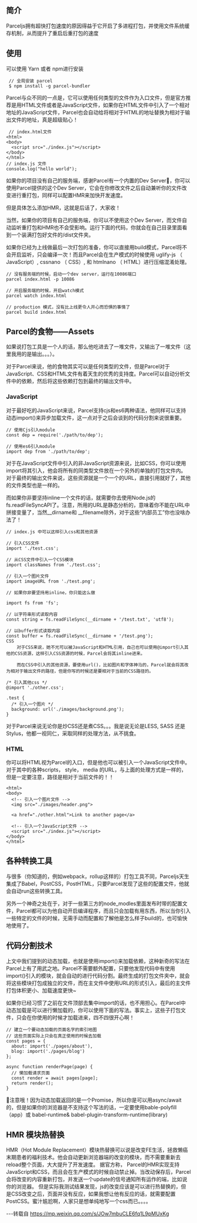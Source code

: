 ## 简介
Parceljs拥有超快打包速度的原因得益于它开启了多进程打包，并使用文件系统缓存机制，从而提升了重启后重打包的速度

## 使用
可以使用 Yarn 或者 npm进行安装

```
 // 全局安装 parcel
 $ npm install -g parcel-bundler
```

 Parcel与众不同的一点是，它可以使用任何类型的文件作为入口文件，但是官方推荐是用HTML文件或者是JavaScript文件，如果你在HTML文件中引入了一个相对地址的JavaScript文件，Parcel也会自动给将相对于HTML的地址替换为相对于输出文件的地址，真是超级贴心！

```
 // index.html文件
<html>
<body>
  <script src="./index.js"></script>
</body>
</html>
// index.js 文件
console.log("hello world");

```
如果你的项目没有自己的服务端，感谢Parcel有一个内置的Dev Server👏，你可以使用Parcel提供的这个Dev Server，它会在你修改文件之后自动兼听你的文件改变进行重打包，同样可以配置HMR来加快开发速度。

但是具体怎么添加HMR，这就是后话了，大家收！

当然，如果你的项目有自己的服务端，你可以不使用这个Dev Server，而文件自动监听重打包和HMR也不会受影响。运行下面的代码，你就会在自己目录里面看到一个装满打包好文件的/dist文件夹。

如果你已经为上线做最后一次打包的准备，你可以直接用build模式，Parcel将不会开启监听，只会编译一次！而且Parcel会在生产模式的时候使用 uglify-js （ JavaScript）, cssnano （ CSS）, 和 htmlnano （ HTML）进行压缩混淆处理。

```
// 没有服务端的时候，启动一个dev server，运行在10086端口
parcel index.html -p 10086

// 开启服务端的时候，开启watch模式
parcel watch index.html

// production 模式，没有比上线更令人开心而恐惧的事情了
parcel build index.html
```

## Parcel的食物——Assets

如果说打包工具是一个人的话，那么他吃进去了一堆文件，又输出了一堆文件（这里我用的是输出。。。）。

对于Parcel来说，他的食物其实可以是任何类型的文件，但是Parcel对于JavaScript、CSS和HTML文件有着天生的优秀的支持度。Parcel可以自动分析文件中的依赖，然后将这些依赖打包到最终的输出文件中。

### JavaScript

对于最好吃的JavaScript来说，Parcel支持cjs和es6两种语法，他同样可以支持动态import()来异步加载文件，这一点对于之后会谈到的代码分割来说很重要。

```
// 使用Cjs引入module
const dep = require('./path/to/dep');

// 使用es6引入module
import dep from './path/to/dep';
```
对于在JavaScript文件中引入的非JavaScript资源来说，比如CSS，你可以使用import将其引入，他会将所有的同类型文件放在一个另外的单独的打包文件内。对于最终的输出文件来说，这些资源就是一个一个的URL，直接引用就好了，其他的文件类型也是一样的。

而如果你非要坚持inline一个文件的话，就需要你去使用Node.js的fs.readFileSyncAPI了。注意，所用的URL是静态分析的，意味着你不能在URL中拼接变量了，当然__dirname和 __filename除外，对于这些“内部员工”你也没啥办法了！

```
// index.js 中可以这样引入css和其他资源

// 引入CSS文件
import './test.css';

// 从CSS文件中引入一个CSS模块
import classNames from './test.css';

// 引入一个图片文件
import imageURL from './test.png';

// 如果你非要坚持用inline，你只能这么做

import fs from 'fs';

// 以字符串形式读取内容
const string = fs.readFileSync(__dirname + '/test.txt', 'utf8');

// 以buffer形式读取内容
const buffer = fs.readFileSync(__dirname + '/test.png');
CSS
    对于CSS来说，她不光可以被JavaScript和HTML引用，自己也可以使用@import引入其他的CSS资源，这样引入CSS资源的时候，Parcel会将其inline进来。

    而在CSS中引入的其他资源，要使用url()，比如图片和字体神马的，Parcel就会将其改为相对于输出文件的路径，但是你写的时候还是要相对于当前的CSS路径的。

/* 引入其他css */
@import './other.css';

.test {
  /* 引入一个图片 */
  background: url('./images/background.png');
}
```
对于Parcel来说无论你是炒CSS还是煮CSS。。。我是说无论是LESS, SASS 还是Stylus，他都一视同仁，采取同样的处理方法，从不挑食。

### HTML

你可以将HTML视为Parcel的入口，但是他也可以被引入一个JavaScript文件中。对于其中的各种scripts， style， media 的URL，与上面的处理方式是一样的，但是一定要注意，路径是相对于当前文件的！！

```
<html>
<body>
  <!-- 引入一个图片文件 -->
  <img src="./images/header.png">

  <a href="./other.html">Link to another page</a>

  <!-- 引入一个JavaScript文件 -->
  <script src="./index.js"></script>
</body>
</html>
```
## 各种转换工具

与很多（你知道的，例如webpack，rollup这样的）打包工具不同，Parceljs天生集成了Babel，PostCSS，PostHTML，只要Parcel发现了这些的配置文件，他就会自动run这些转换工具。

另外一个神奇之处在于，对于一些第三方的node_modles里面发布时带的配置文件，Parcel都可以为他自动开启编译程序，而且只会加载有用东西，所以当你引入一些特定的文件的时候，无需手动而配置和了解他是怎么样子build的，也可愉快地使用了。

## 代码分割技术

上文中我们提到的动态加载，也就是使用import()来加载依赖，这种新奇的写法在Parcel上有了用武之地。Parcel不需要额外配置，只要他发现代码中有使用import()引入的模块，就会自动的进行代码分割。最终生成的打包文件夹中，就会将这些模块打包成独立的文件，而在主文件中使用URL的形式引入，最后的主文件打包体积更小、加载速度更快~

如果你已经习惯了之前在文件顶部去集中import的话，也不用担心。在Parcel中动态加载是可以进行懒加载的，你可以使用下面的写法。事实上，这些子打包文件，只会在你使用的时候才加载进来，四不四很开心啊！

```
// 建立一个要动态加载的页面名字的索引地图
// 这些页面实际上只会在真正使用的时候去加载
const pages = {
  about: import('./pages/about'),
  blog: import('./pages/blog')
};

async function renderPage(page) {
  // 懒加载请求页面
  const render = await pages[page];
  return render();
}

```
🌟注意哦！因为动态加载返回的是一个Promise，所以你是可以用async/await的，但是如果你的浏览器是不支持这个写法的话，一定要使用bable-polyfill（app）或 babel-runtime& babel-plugin-transform-runtime(library)

## HMR 模块热替换

HMR（Hot Module Replacement）模块热替换可以说是改变FE生活，拯救懒癌末期患者的福利技术。他会自动更新浏览器端的改变的模块，而不需要重新去reload整个页面，大大提升了开发速度。
据官方称， Parcel的HMR实现支持JavaScript和CSS，而且会在生产模式的时候自动禁止掉。当改动保存后，Parcel会将改变的内容重新打包，并发送一个update的信号通知所有运作的端，比如说你的浏览器。
但是实际我测试结果发现，js的改变应该是可以进行热替换的，但是CSS改变之后，页面并没有反应，如果我想让他有反应的话，就需要配置PostCSS。蜜汁尴尬啊，人家只是想单纯地写一个css而已。。。。


---转载自 https://mp.weixin.qq.com/s/JOw7mbuCLE6fq1L9pMUxKg